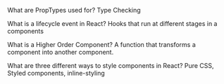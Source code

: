 What are PropTypes used for?
Type Checking

What is a lifecycle event in React?
Hooks that run at different stages in a components 

What is a Higher Order Component?
A function that transforms a component into another component.

What are three different ways to style components in React?
Pure CSS, Styled components, inline-styling